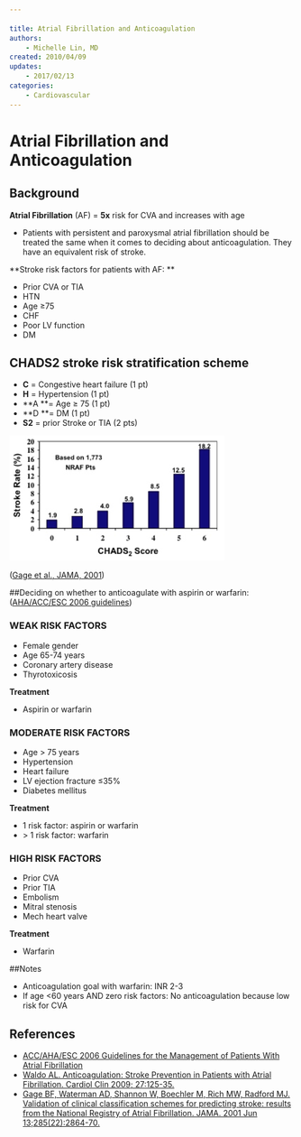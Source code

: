 ```yaml
---

title: Atrial Fibrillation and Anticoagulation
authors:
    - Michelle Lin, MD
created: 2010/04/09
updates:
    - 2017/02/13
categories:
    - Cardiovascular
---
```


# Atrial Fibrillation and Anticoagulation

## Background

**Atrial Fibrillation** (AF) = **5x** risk for CVA and increases with age 

- Patients with persistent and paroxysmal atrial fibrillation should be treated the same when it comes to deciding about anticoagulation. They have an equivalent risk of stroke.

**Stroke risk factors for patients with AF: **

- Prior CVA or TIA
- HTN
- Age ≥75
- CHF
- Poor LV function
- DM

## CHADS2 stroke risk stratification scheme 

- **C** = Congestive heart failure (1 pt)
- **H** = Hypertension (1 pt)
- **A **= Age ≥ 75 (1 pt)
- **D **= DM (1 pt)
- **S2** = prior Stroke or TIA (2 pts)

![](image-1.png)

([Gage et al., JAMA, 2001](https://www.ncbi.nlm.nih.gov/pubmed/?term=11401607))

\##Deciding on whether to anticoagulate with aspirin or warfarin: ([AHA/ACC/ESC 2006 guidelines](http://circ.ahajournals.org/content/114/7/e257.full))

### WEAK RISK FACTORS

- Female gender    
- Age 65-74 years        
- Coronary artery disease               
- Thyrotoxicosis

**Treatment**

- <span class="drug">Aspirin</span> or <span class="drug">warfarin</span>

### MODERATE RISK FACTORS

- Age > 75 years          
- Hypertension                     
- Heart failure           
- LV ejection fracture ≤35%              
- Diabetes mellitus 

**Treatment**

- 1 risk factor: <span class="drug">aspirin</span> or <span class="drug">warfarin</span>
- \> 1 risk factor: <span class="drug">warfarin</span>

### HIGH RISK FACTORS

- Prior CVA        
- Prior TIA         
- Embolism          
- Mitral stenosis   
- Mech heart valve

**Treatment**

- <span class="drug">Warfarin</span>

\##Notes

- Anticoagulation goal with <span class="drug">warfarin</span>: INR 2-3
- If age &lt;60 years AND zero risk factors: No anticoagulation because low risk for CVA 

## References

- [ACC/AHA/ESC 2006 Guidelines for the Management of Patients With Atrial Fibrillation](http://circ.ahajournals.org/content/114/7/e257.full)
- [Waldo AL. Anticoagulation: Stroke Prevention in Patients with Atrial Fibrillation. Cardiol Clin 2009; 27:125-35.](https://www.ncbi.nlm.nih.gov/pubmed/?term=19111769)
- [Gage BF, Waterman AD, Shannon W, Boechler M, Rich MW, Radford MJ. Validation of clinical classification schemes for predicting stroke: results from the National Registry of Atrial Fibrillation. JAMA. 2001 Jun 13;285(22):2864-70.](https://www.ncbi.nlm.nih.gov/pubmed/?term=11401607)
